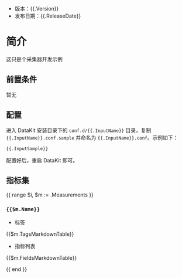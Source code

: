 - 版本：{{.Version}}
- 发布日期：{{.ReleaseDate}}

# 简介

这只是个采集器开发示例

## 前置条件

暂无

## 配置

进入 DataKit 安装目录下的 `conf.d/{{.InputName}}` 目录，复制 `{{.InputName}}.conf.sample` 并命名为 `{{.InputName}}.conf`。示例如下：

```
{{.InputSample}}
```

配置好后，重启 DataKit 即可。

## 指标集

{{ range $i, $m := .Measurements }}

### `{{$m.Name}}`

-  标签

{{$m.TagsMarkdownTable}}

- 指标列表

{{$m.FieldsMarkdownTable}}

{{ end }}
